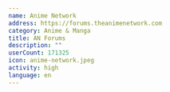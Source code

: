 ```yaml
---
name: Anime Network
address: https://forums.theanimenetwork.com
category: Anime & Manga
title: AN Forums
description: ""
userCount: 171325
icon: anime-network.jpeg
activity: high
language: en
---
```

